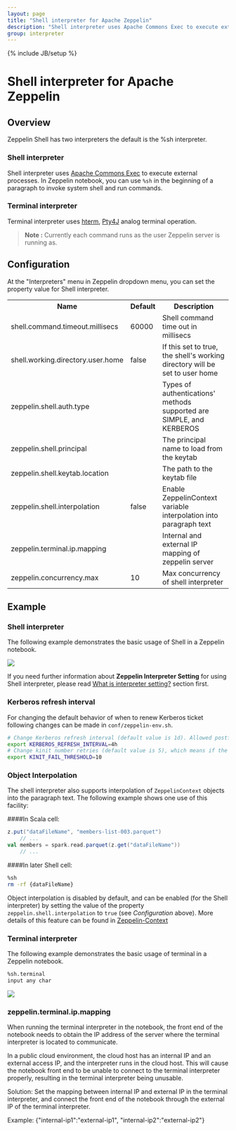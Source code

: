 ```yaml
---
layout: page
title: "Shell interpreter for Apache Zeppelin"
description: "Shell interpreter uses Apache Commons Exec to execute external processes."
group: interpreter
---
```

<!--
Licensed under the Apache License, Version 2.0 (the "License");
you may not use this file except in compliance with the License.
You may obtain a copy of the License at

http://www.apache.org/licenses/LICENSE-2.0

Unless required by applicable law or agreed to in writing, software
distributed under the License is distributed on an "AS IS" BASIS,
WITHOUT WARRANTIES OR CONDITIONS OF ANY KIND, either express or implied.
See the License for the specific language governing permissions and
limitations under the License.
-->
{% include JB/setup %}

# Shell interpreter for Apache Zeppelin

<div id="toc"></div>

## Overview
Zeppelin Shell has two interpreters the default is the %sh interpreter.

### Shell interpreter
Shell interpreter uses [Apache Commons Exec](https://commons.apache.org/proper/commons-exec) to execute external processes. 
In Zeppelin notebook, you can use ` %sh ` in the beginning of a paragraph to invoke system shell and run commands.

### Terminal interpreter
Terminal interpreter uses [hterm](https://chromium.googlesource.com/apps/libapps/+/HEAD/hterm), [Pty4J](https://github.com/JetBrains/pty4j) analog terminal operation.

> **Note :** Currently each command runs as the user Zeppelin server is running as.

## Configuration
At the "Interpreters" menu in Zeppelin dropdown menu, you can set the property value for Shell interpreter.

<table class="table-configuration">
  <tr>
    <th>Name</th>
    <th>Default</th>
    <th>Description</th>
  </tr>
  <tr>
    <td>shell.command.timeout.millisecs</td>
    <td>60000</td>
    <td>Shell command time out in millisecs</td>
  </tr>
  <tr>
    <td>shell.working.directory.user.home</td>
    <td>false</td>
    <td>If this set to true, the shell's working directory will be set to user home</td>
  </tr>
  <tr>
    <td>zeppelin.shell.auth.type</td>
    <td></td>
    <td>Types of authentications' methods supported are SIMPLE, and KERBEROS</td>
  </tr>
  <tr>
    <td>zeppelin.shell.principal</td>
    <td></td>
    <td>The principal name to load from the keytab</td>
  </tr>
  <tr>
    <td>zeppelin.shell.keytab.location</td>
    <td></td>
    <td>The path to the keytab file</td>
  </tr>
  <tr>
    <td>zeppelin.shell.interpolation</td>
    <td>false</td>
    <td>Enable ZeppelinContext variable interpolation into paragraph text</td>
  </tr>
  <tr>
    <td>zeppelin.terminal.ip.mapping</td>
    <td></td>
    <td>Internal and external IP mapping of zeppelin server</td>
  </tr>
  <tr>
    <td>zeppelin.concurrency.max</td>
    <td>10</td>
    <td>Max concurrency of shell interpreter</td>
  </tr>
</table>

## Example

### Shell interpreter
The following example demonstrates the basic usage of Shell in a Zeppelin notebook.

<img src="{{BASE_PATH}}/assets/themes/zeppelin/img/docs-img/shell-example.png" />

If you need further information about **Zeppelin Interpreter Setting** for using Shell interpreter, 
please read [What is interpreter setting?](../usage/interpreter/overview.html#what-is-interpreter-setting) section first.

### Kerberos refresh interval
For changing the default behavior of when to renew Kerberos ticket following changes can be made in `conf/zeppelin-env.sh`.

```bash
# Change Kerberos refresh interval (default value is 1d). Allowed postfix are ms, s, m, min, h, and d.
export KERBEROS_REFRESH_INTERVAL=4h
# Change kinit number retries (default value is 5), which means if the kinit command fails for 5 retries consecutively it will close the interpreter. 
export KINIT_FAIL_THRESHOLD=10
```

### Object Interpolation
The shell interpreter also supports interpolation of `ZeppelinContext` objects into the paragraph text.
The following example shows one use of this facility:

####In Scala cell:

```scala
z.put("dataFileName", "members-list-003.parquet")
    // ...
val members = spark.read.parquet(z.get("dataFileName"))
    // ...
```

####In later Shell cell:

```bash
%sh
rm -rf {dataFileName}
```

Object interpolation is disabled by default, and can be enabled (for the Shell interpreter) by
setting the value of the property `zeppelin.shell.interpolation` to `true` (see _Configuration_ above).
More details of this feature can be found in [Zeppelin-Context](../usage/other_features/zeppelin_context.html)

### Terminal interpreter
The following example demonstrates the basic usage of terminal in a Zeppelin notebook.

```bash
%sh.terminal
input any char
```

<img src="{{BASE_PATH}}/assets/themes/zeppelin/img/docs-img/shell-terminal.gif" />

### zeppelin.terminal.ip.mapping

When running the terminal interpreter in the notebook, the front end of the notebook needs to obtain the IP address of the server where the terminal interpreter is located to communicate.

In a public cloud environment, the cloud host has an internal IP and an external access IP, and the interpreter runs in the cloud host. This will cause the notebook front end to be unable to connect to the terminal interpreter properly, resulting in the terminal interpreter being unusable.

Solution: Set the mapping between internal IP and external IP in the terminal interpreter, and connect the front end of the notebook through the external IP of the terminal interpreter.

Example: 
{"internal-ip1":"external-ip1", "internal-ip2":"external-ip2"}
